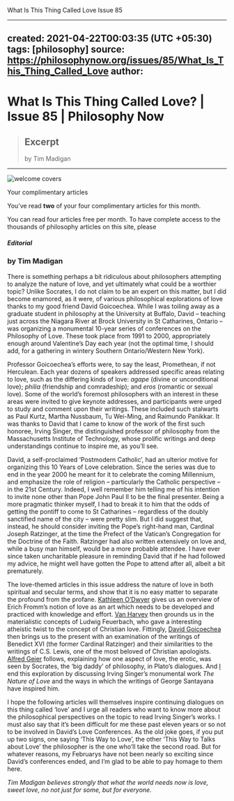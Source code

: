 What Is This Thing Called Love  Issue 85

---
created: 2021-04-22T00:03:35 (UTC +05:30)
tags: [philosophy]
source: https://philosophynow.org/issues/85/What_Is_This_Thing_Called_Love
author: 
---

# What Is This Thing Called Love? | Issue 85 | Philosophy Now

> ## Excerpt
> by Tim Madigan

---
![welcome covers](../_resources/08fb95ea3c114084b21b91ea12e42388.png)

Your complimentary articles

You’ve read **two** of your four complimentary articles for this month.

You can read four articles free per month. To have complete access to the thousands of philosophy articles on this site, please

##### Editorial

### by **Tim Madigan**

There is something perhaps a bit ridiculous about philosophers attempting to analyze the nature of love, and yet ultimately what could be a worthier topic? Unlike Socrates, I do not claim to be an expert on this matter, but I did become enamored, as it were, of various philosophical explorations of love thanks to my good friend David Goicoechea. While I was toiling away as a graduate student in philosophy at the University at Buffalo, David – teaching just across the Niagara River at Brock University in St Catharines, Ontario – was organizing a monumental 10-year series of conferences on the Philosophy of Love. These took place from 1991 to 2000, appropriately enough around Valentine’s Day each year (not the optimal time, I should add, for a gathering in wintery Southern Ontario/Western New York).

Professor Goicoechea’s efforts were, to say the least, Promethean, if not Herculean. Each year dozens of speakers addressed specific areas relating to love, such as the differing kinds of love: *agape* (divine or unconditional love); *philia* (friendship and comradeship); and *eros* (romantic or sexual love). Some of the world’s foremost philosophers with an interest in these areas were invited to give keynote addresses, and participants were urged to study and comment upon their writings. These included such stalwarts as Paul Kurtz, Martha Nussbaum, Tu Wei-Ming, and Raimundo Panikkar. It was thanks to David that I came to know of the work of the first such honoree, Irving Singer, the distinguished professor of philosophy from the Massachusetts Institute of Technology, whose prolific writings and deep understandings continue to inspire me, as you’ll see.

David, a self-proclaimed ‘Postmodern Catholic’, had an ulterior motive for organizing this 10 Years of Love celebration. Since the series was due to end in the year 2000 he meant for it to celebrate the coming Millennium, and emphasize the role of religion – particularly the Catholic perspective – in the 21st Century. Indeed, I well remember him telling me of his intention to invite none other than Pope John Paul II to be the final presenter. Being a more pragmatic thinker myself, I had to break it to him that the odds of getting the pontiff to come to St Catharines – regardless of the doubly sanctified name of the city – were pretty slim. But I did suggest that, instead, he should consider inviting the Pope’s right-hand man, Cardinal Joseph Ratzinger, at the time the Prefect of the Vatican’s Congregation for the Doctrine of the Faith. Ratzinger had also written extensively on love and, while a busy man himself, would be a more probable attendee. I have ever since taken uncharitable pleasure in reminding David that if he had followed my advice, he might well have gotten the Pope to attend after all, albeit a bit prematurely.

The love-themed articles in this issue address the nature of love in both spiritual and secular terms, and show that it is no easy matter to separate the profound from the profane. [Kathleen O’Dwyer](https://philosophynow.org/issues/85/Is_Love_An_Art) gives us an overview of Erich Fromm’s notion of love as an art which needs to be developed and practiced with knowledge and effort. [Van Harvey](https://philosophynow.org/issues/85/Feuerbach_Love_and_Atheism) then grounds us in the materialistic concepts of Ludwig Feuerbach, who gave a interesting atheistic twist to the concept of Christian love. Fittingly, [David Goicoechea](https://philosophynow.org/issues/85/The_Fourfold_Loves_of_CS_Lewis_and_Benedict_XVI) then brings us to the present with an examination of the writings of Benedict XVI (the former Cardinal Ratzinger) and their similarities to the writings of C.S. Lewis, one of the most beloved of Christian apologists. [Alfred Geier](https://philosophynow.org/issues/85/Eros_In_Plato) follows, explaining how one aspect of love, the erotic, was seen by Socrates, the ‘big daddy’ of philosophy, in Plato’s dialogues. And [I](https://philosophynow.org/issues/85/Singer_and_Santayana_On_Love) end this exploration by discussing Irving Singer’s monumental work *The Nature of Love* and the ways in which the writings of George Santayana have inspired him.

I hope the following articles will themselves inspire continuing dialogues on this thing called ‘love’ and I urge all readers who want to know more about the philosophical perspectives on the topic to read Irving Singer’s works. I must also say that it’s been difficult for me these past eleven years or so not to be involved in David’s Love Conferences. As the old joke goes, if you put up two signs, one saying ‘This Way to Love’, the other ‘This Way to Talks about Love’ the philosopher is the one who’ll take the second road. But for whatever reasons, my Februarys have not been nearly so exciting since David’s conferences ended, and I’m glad to be able to pay homage to them here.

*Tim Madigan believes strongly that what the world needs now is love, sweet love, no not just for some, but for everyone.*

